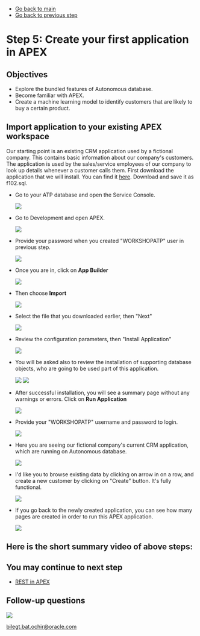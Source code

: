 - [Go back to main](AutonomousWorkshop.md)
- [Go back to previous step](step4.md)

# Step 5: Create your first application in APEX
## Objectives
- Explore the bundled features of Autonomous database.
- Become familiar with APEX.
- Create a machine learning model to identify customers that are likely to buy a certain product.

## Import application to your existing APEX workspace

Our starting point is an existing CRM application used by a fictional company. This contains basic information about our company's customers. The application is used by the sales/service employees of our company to look up details whenever a customer calls them.
First download the application that we will install. You can find it [here](/files/f102.sql). Download and save it as f102.sql. 

- Go to your ATP database and open the Service Console.

  ![](/images/lab1/step4/1.apex.PNG)
  
- Go to Development and open APEX.
  
  ![](/images/lab1/step4/1.apex-cont1.PNG)
  
- Provide your password when you created "WORKSHOPATP" user in previous step.

  ![](/images/lab1/step4/1.apex-cont6.PNG)
  
- Once you are in, click on **App Builder**

  ![](/images/lab1/step5/2.import.PNG)
  
- Then choose **Import** 

  ![](/images/lab1/step5/2.import-cont1.PNG)
  
- Select the file that you downloaded earlier, then "Next"

  ![](/images/lab1/step5/2.import-cont2.PNG)
  
- Review the configuration parameters, then "Install Application"

  ![](/images/lab1/step5/2.import-cont3.PNG)

- You will be asked also to review the installation of supporting database objects, who are going to be used part of this application.

  ![](/images/lab1/step5/2.import-cont4.PNG)
  ![](/images/lab1/step5/2.import-cont5.PNG)

- After successful installation, you will see a summary page without any warnings or errors. Click on **Run Application**

  ![](/images/lab1/step5/2.import-cont6.PNG)

- Provide your "WORKSHOPATP" username and password to login.

  ![](/images/lab1/step5/2.import-cont7.PNG)
  
- Here you are seeing our fictional company's current CRM application, which are running on Autonomous database. 

  ![](/images/lab1/step5/2.import-cont8.PNG)

- I'd like you to browse existing data by clicking on arrow in on a row, and create a new customer by clicking on "Create" button. It's fully functional.

  ![](/images/lab1/step5/2.import-cont9.PNG)

- If you go back to the newly created application, you can see how many pages are created in order to run this APEX application.

  ![](/images/lab1/step5/2.import-cont10.PNG)
  
## Here is the short summary video of above steps:



## You may continue to next step 
- [REST in APEX](step6.md)

## Follow-up questions

![](/images/bilegt.jpg)

[bilegt.bat.ochir@oracle.com](mailto:bilegt.bat.ochir@oracle.com)
